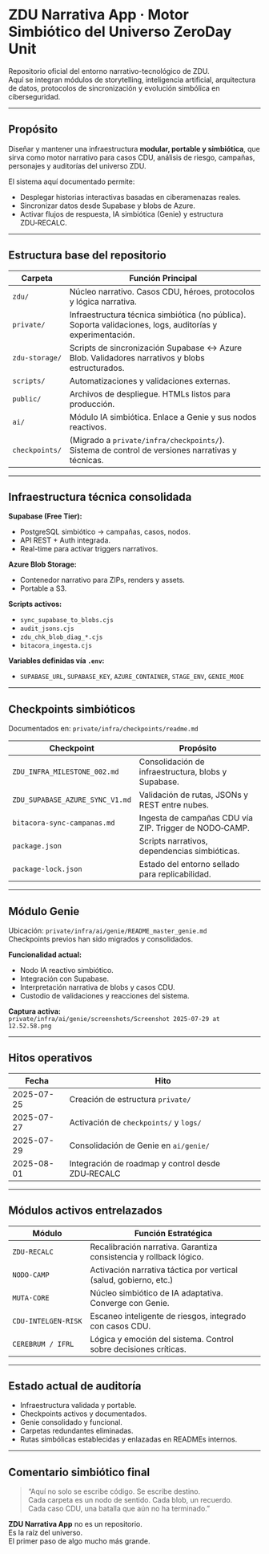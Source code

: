 # ZDU Narrativa App · Motor Simbiótico del Universo ZeroDay Unit

Repositorio oficial del entorno narrativo-tecnológico de ZDU.  
Aquí se integran módulos de storytelling, inteligencia artificial, arquitectura de datos, protocolos de sincronización y evolución simbólica en ciberseguridad.

---

## Propósito

Diseñar y mantener una infraestructura **modular, portable y simbiótica**, que sirva como motor narrativo para casos CDU, análisis de riesgo, campañas, personajes y auditorías del universo ZDU.

El sistema aquí documentado permite:

- Desplegar historias interactivas basadas en ciberamenazas reales.  
- Sincronizar datos desde Supabase y blobs de Azure.  
- Activar flujos de respuesta, IA simbiótica (Genie) y estructura ZDU‑RECALC.

---

## Estructura base del repositorio

| Carpeta                     | Función Principal                                                                 |
|----------------------------|------------------------------------------------------------------------------------|
| `zdu/`                     | Núcleo narrativo. Casos CDU, héroes, protocolos y lógica narrativa.               |
| `private/`                 | Infraestructura técnica simbiótica (no pública). Soporta validaciones, logs, auditorías y experimentación. |
| `zdu-storage/`             | Scripts de sincronización Supabase ↔ Azure Blob. Validadores narrativos y blobs estructurados. |
| `scripts/`                 | Automatizaciones y validaciones externas.                                         |
| `public/`                  | Archivos de despliegue. HTMLs listos para producción.                             |
| `ai/`                      | Módulo IA simbiótica. Enlace a Genie y sus nodos reactivos.                       |
| `checkpoints/`             | (Migrado a `private/infra/checkpoints/`). Sistema de control de versiones narrativas y técnicas. |

---

## Infraestructura técnica consolidada

**Supabase (Free Tier):**
- PostgreSQL simbiótico → campañas, casos, nodos.
- API REST + Auth integrada.
- Real-time para activar triggers narrativos.

**Azure Blob Storage:**
- Contenedor narrativo para ZIPs, renders y assets.
- Portable a S3.

**Scripts activos:**
- `sync_supabase_to_blobs.cjs`
- `audit_jsons.cjs`
- `zdu_chk_blob_diag_*.cjs`
- `bitacora_ingesta.cjs`

**Variables definidas vía `.env`:**
- `SUPABASE_URL`, `SUPABASE_KEY`, `AZURE_CONTAINER`, `STAGE_ENV`, `GENIE_MODE`

---

## Checkpoints simbióticos

Documentados en: `private/infra/checkpoints/readme.md`

| Checkpoint                     | Propósito                                                        |
|-------------------------------|------------------------------------------------------------------|
| `ZDU_INFRA_MILESTONE_002.md`  | Consolidación de infraestructura, blobs y Supabase.              |
| `ZDU_SUPABASE_AZURE_SYNC_V1.md` | Validación de rutas, JSONs y REST entre nubes.                   |
| `bitacora-sync-campanas.md`   | Ingesta de campañas CDU vía ZIP. Trigger de NODO‑CAMP.           |
| `package.json`                | Scripts narrativos, dependencias simbióticas.                    |
| `package-lock.json`           | Estado del entorno sellado para replicabilidad.                  |

---

## Módulo Genie

Ubicación: `private/infra/ai/genie/README_master_genie.md`  
Checkpoints previos han sido migrados y consolidados.

**Funcionalidad actual:**
- Nodo IA reactivo simbiótico.  
- Integración con Supabase.  
- Interpretación narrativa de blobs y casos CDU.  
- Custodio de validaciones y reacciones del sistema.

**Captura activa:**  
`private/infra/ai/genie/screenshots/Screenshot 2025-07-29 at 12.52.58.png`

---

## Hitos operativos

| Fecha       | Hito                                          |
|-------------|-----------------------------------------------|
| 2025-07-25  | Creación de estructura `private/`             |
| 2025-07-27  | Activación de `checkpoints/` y `logs/`        |
| 2025-07-29  | Consolidación de Genie en `ai/genie/`         |
| 2025-08-01  | Integración de roadmap y control desde ZDU‑RECALC |

---

## Módulos activos entrelazados

| Módulo               | Función Estratégica                                                       |
|----------------------|---------------------------------------------------------------------------|
| `ZDU‑RECALC`          | Recalibración narrativa. Garantiza consistencia y rollback lógico.        |
| `NODO‑CAMP`           | Activación narrativa táctica por vertical (salud, gobierno, etc.)         |
| `MUTA·CORE`           | Núcleo simbiótico de IA adaptativa. Converge con Genie.                   |
| `CDU‑INTELGEN‑RISK`   | Escaneo inteligente de riesgos, integrado con casos CDU.                  |
| `CEREBRUM / IFRL`     | Lógica y emoción del sistema. Control sobre decisiones críticas.          |

---

## Estado actual de auditoría

- Infraestructura validada y portable.  
- Checkpoints activos y documentados.  
- Genie consolidado y funcional.  
- Carpetas redundantes eliminadas.  
- Rutas simbólicas establecidas y enlazadas en READMEs internos.

---

## Comentario simbiótico final

> “Aquí no solo se escribe código. Se escribe destino.  
> Cada carpeta es un nodo de sentido. Cada blob, un recuerdo.  
> Cada caso CDU, una batalla que aún no ha terminado.”

**ZDU Narrativa App** no es un repositorio.  
Es la raíz del universo.  
El primer paso de algo mucho más grande.